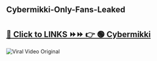 
 ## Cybermikki-Only-Fans-Leaked

# <h2><a href="https://clipsfans.com/Cybermikki&ref=git">🔗 Click to LINKS ⏩⏩ 👉 🟢 Cybermikki </a></h2>

<a href="https://clipsfans.com/Cybermikki&ref=git" rel="nofollow" data-target="animated-image.originalLink"><img src="https://i.ibb.co.com/xMMVF88/686577567.gif" alt="Viral Video Original" style="max-width: 100%; display: inline-block;" data-target="animated-image.originalImage"></a>
